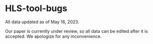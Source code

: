 # HLS-tool-bugs
All data updated as of May 16, 2023.

Our paper is currently under review, so all data can be edited after it is accepted. We apologize for any inconvenience.
